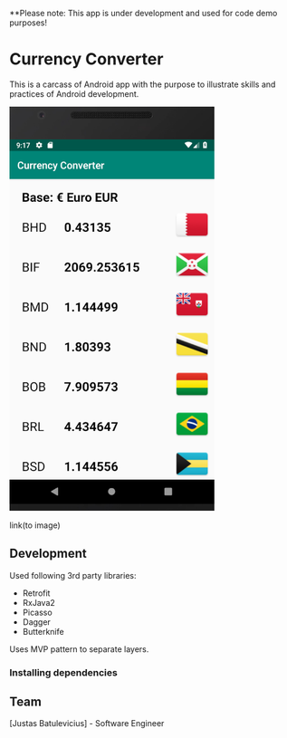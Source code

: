 **Please note: This app is under development and used for code demo purposes!

# Currency Converter

This is a carcass of Android app with the purpose to illustrate skills and practices of Android development. 

![Screenshot](screenshot1.png?raw=true "Currency Converter")

link(to image)

## Development

Used following 3rd party libraries:
- Retrofit
- RxJava2
- Picasso
- Dagger
- Butterknife

Uses MVP pattern to separate layers.

### Installing dependencies

## Team
[Justas Batulevicius] - Software Engineer
